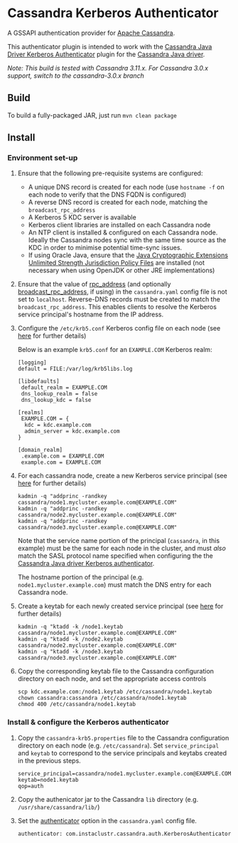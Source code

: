 # Cassandra Kerberos Authenticator

A GSSAPI authentication provider for [Apache Cassandra](https://cassandra.apache.org/).

This authenticator plugin is intended to work with the 
[Cassandra Java Driver Kerberos Authenticator](https://github.com/instaclustr/cassandra-java-driver-kerberos) 
plugin for the [Cassandra Java driver](https://github.com/datastax/java-driver).

*Note: This build is tested with Cassandra 3.11.x. For Cassandra 3.0.x support, switch to the cassandra-3.0.x branch*

## Build

To build a fully-packaged JAR, just run `mvn clean package`

## Install

### Environment set-up

1. Ensure that the following pre-requisite systems are configured:
    
    - A unique DNS record is created for each node (use `hostname -f` on each node to verify that the DNS FQDN is configured)
    - A reverse DNS record is created for each node, matching the `broadcast_rpc_address`
    - A Kerberos 5 KDC server is available
    - Kerberos client libraries are installed on each Cassandra node
    - An NTP client is installed & configured on each Cassandra node. Ideally the Cassandra nodes sync 
      with the same time source as the KDC in order to minimise potential time-sync issues.
    - If using Oracle Java, ensure that the [Java Cryptographic Extensions Unlimited Strength Jurisdiction Policy Files](https://www.oracle.com/technetwork/java/javase/downloads/jce8-download-2133166.html)
      are installed (not necessary when using OpenJDK or other JRE implementations)

2. Ensure that the value of [rpc_address](http://cassandra.apache.org/doc/latest/configuration/cassandra_config_file.html#rpc-address)
   (and optionally [broadcast_rpc_address](http://cassandra.apache.org/doc/latest/configuration/cassandra_config_file.html#broadcast-rpc-address), if using) 
   in the `cassandra.yaml` config file is not set to `localhost`. Reverse-DNS records must be created to match the `broadcast_rpc_address`. 
   This enables clients to resolve the Kerberos service principal's hostname from the IP address.

2. Configure the `/etc/krb5.conf` Kerberos config file on each node (see [here](http://web.mit.edu/kerberos/www/krb5-latest/doc/admin/conf_files/krb5_conf.html) for further details)

    Below is an example `krb5.conf` for an `EXAMPLE.COM` Kerberos realm:
    ```
    [logging]
    default = FILE:/var/log/krb5libs.log
    
    [libdefaults]
     default_realm = EXAMPLE.COM
     dns_lookup_realm = false
     dns_lookup_kdc = false
    
    [realms]
     EXAMPLE.COM = {
      kdc = kdc.example.com
      admin_server = kdc.example.com
    }
    
    [domain_realm]
     .example.com = EXAMPLE.COM
     example.com = EXAMPLE.COM
    ```

3. For each cassandra node, create a new Kerberos service principal (see [here](http://web.mit.edu/kerberos/www/krb5-latest/doc/admin/admin_commands/kadmin_local.html#add-principal) for further details)

    ```
    kadmin -q "addprinc -randkey cassandra/node1.mycluster.example.com@EXAMPLE.COM"
    kadmin -q "addprinc -randkey cassandra/node2.mycluster.example.com@EXAMPLE.COM"
    kadmin -q "addprinc -randkey cassandra/node3.mycluster.example.com@EXAMPLE.COM"
    ```
    
    Note that the service name portion of the principal (`cassandra`, in this example) must be the same for 
    each node in the cluster, and must *also* match the SASL protocol name specified when configuring the 
    the [Cassandra Java driver Kerberos authenticator](https://github.com/instaclustr/cassandra-java-driver-kerberos).
    
    The hostname portion of the principal (e.g. `node1.mycluster.example.com`) must match the DNS entry for each Cassandra node.

4. Create a keytab for each newly created service principal (see [here](http://web.mit.edu/kerberos/www/krb5-latest/doc/admin/admin_commands/kadmin_local.html#ktadd) for further details)

    ```
    kadmin -q "ktadd -k /node1.keytab cassandra/node1.mycluster.example.com@EXAMPLE.COM"
    kadmin -q "ktadd -k /node2.keytab cassandra/node2.mycluster.example.com@EXAMPLE.COM"
    kadmin -q "ktadd -k /node3.keytab cassandra/node3.mycluster.example.com@EXAMPLE.COM"
    ```
    
5. Copy the corresponding keytab file to the Cassandra configuration directory on each node, 
   and set the appropriate access controls

    ```
    scp kdc.example.com:/node1.keytab /etc/cassandra/node1.keytab
    chown cassandra:cassandra /etc/cassandra/node1.keytab
    chmod 400 /etc/cassandra/node1.keytab
    ```

### Install & configure the Kerberos authenticator

1. Copy the `cassandra-krb5.properties` file to the Cassandra configuration directory on each node (e.g. `/etc/cassandra`). 
   Set `service_principal` and `keytab` to correspond to the service principals and keytabs created in the previous steps.

    ```
    service_principal=cassandra/node1.mycluster.example.com@EXAMPLE.COM
    keytab=node1.keytab
    qop=auth
    ```
    
2. Copy the authenicator jar to the Cassandra `lib` directory (e.g. `/usr/share/cassandra/lib/`)

3. Set the [authenticator](http://cassandra.apache.org/doc/latest/configuration/cassandra_config_file.html#authenticator)
   option in the `cassandra.yaml` config file.
   
    ```
    authenticator: com.instaclustr.cassandra.auth.KerberosAuthenticator
    ```
